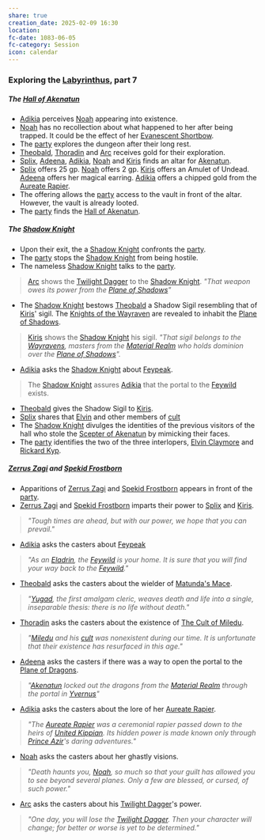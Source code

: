 ```yaml
---
share: true
creation_date: 2025-02-09 16:30
location: 
fc-date: 1083-06-05
fc-category: Session
icon: calendar
---
```

### Exploring the [Labyrinthus](../Locations/Areas/Labyrinthus.md), part 7
##### The [Hall of Akenatun](../Locations/Buildings/Hall%20of%20Akenatun.md)
- [Adikia](../PCs/Adikia%20Unalome.md) perceives [Noah](../PCs/Noah%20Skie.md) appearing into existence.
- [Noah](../PCs/Noah%20Skie.md) has no recollection about what happened to her after being trapped. It could be the effect of her [Evanescent Shortbow](../Items/Mythic%20Items/Evanescent%20Shortbow.md).
- The [party](../Factions/Seven%20Up....md) explores the dungeon after their long rest.
- [Theobald](../PCs/Theobald%20Clayhollow.md), [Thoradin](../PCs/Thoradin%20Goodman.md) and [Arc](../PCs/Arc.md) receives gold for their exploration.
- [Splix](../PCs/Spraugh%20'Splix'%20Calix.md), [Adeena](../PCs/Adeena%20Oberon.md), [Adikia](../PCs/Adikia%20Unalome.md), [Noah](../PCs/Noah%20Skie.md) and [Kiris](../PCs/Kiris%20Acquermann.md) finds an altar for [Akenatun](../Deities/Old%20Gods/Akenatun.md).
- [Splix](../PCs/Spraugh%20'Splix'%20Calix.md) offers 25 gp. [Noah](../PCs/Noah%20Skie.md) offers 2 gp. [Kiris](../PCs/Kiris%20Acquermann.md) offers an Amulet of Undead. [Adeena](../PCs/Adeena%20Oberon.md) offers her magical earring. [Adikia](../PCs/Adikia%20Unalome.md) offers a chipped gold from the [Aureate Rapier](../Items/Mythic%20Items/Aureate%20Rapier.md).
- The offering allows the [party](../Factions/Seven%20Up....md) access to the vault in front of the altar. However, the vault is already looted.
- The [party](../Factions/Seven%20Up....md) finds the [Hall of Akenatun](../Locations/Buildings/Hall%20of%20Akenatun.md).
##### The [Shadow Knight](../../Shadow%20Knight.md)
- Upon their exit, the a [Shadow Knight](../../Shadow%20Knight.md) confronts the [party](../Factions/Seven%20Up....md). 
- The [party](../Factions/Seven%20Up....md) stops the [Shadow Knight](../../Shadow%20Knight.md) from being hostile.
- The nameless [Shadow Knight](../../Shadow%20Knight.md) talks to the [party](../Factions/Seven%20Up....md).
> [Arc](../PCs/Arc.md) shows the [Twilight Dagger](../Items/Mythic%20Items/Twilight%20Dagger.md) to the [Shadow Knight](../../Shadow%20Knight.md).
> *"That weapon owes its power from the [Plane of Shadows](../Locations/Planes/Shadowfell.md)"*
- The [Shadow Knight](../../Shadow%20Knight.md) bestows [Theobald](../PCs/Theobald%20Clayhollow.md) a Shadow Sigil resembling that of [Kiris](../PCs/Kiris%20Acquermann.md)' sigil. The [Knights of the Wayraven](../Factions/Knights%20of%20the%20Wayraven.md) are revealed to inhabit the [Plane of Shadows](../Locations/Planes/Shadowfell.md). 
> [Kiris](../PCs/Kiris%20Acquermann.md) shows the [Shadow Knight](../../Shadow%20Knight.md) his sigil.
> *"That sigil belongs to the [Wayravens](../Factions/Knights%20of%20the%20Wayraven.md), masters from the [Material Realm](../Locations/Planes/Material%20Realm.md) who holds dominion over the [Plane of Shadows](../Locations/Planes/Shadowfell.md)".*
- [Adikia](../PCs/Adikia%20Unalome.md) asks the [Shadow Knight](../../Shadow%20Knight.md) about [Feypeak](../Locations/Areas/Feypeak.md).
> The [Shadow Knight](../../Shadow%20Knight.md) assures [Adikia](../PCs/Adikia%20Unalome.md) that the portal to the [Feywild](../Locations/Planes/Feywild.md) exists.
- [Theobald](../PCs/Theobald%20Clayhollow.md) gives the Shadow Sigil to [Kiris](../PCs/Kiris%20Acquermann.md).
- [Splix](../PCs/Spraugh%20'Splix'%20Calix.md) shares that [Elvin](../../Elvin%20Claymore.md) and other members of [cult](../../The%20Cult%20of%20Miledu.md)
- The [Shadow Knight](../../Shadow%20Knight.md) divulges the identities of the previous visitors of the hall who stole the [Scepter of Akenatun](../../Scepter%20of%20Akenatun.md) by mimicking their faces.
- The [party](../Factions/Seven%20Up....md) identifies the two of the three interlopers, [Elvin Claymore](../../Elvin%20Claymore.md) and [Rickard Kyp](../../Rickard%20Kyp.md).
##### [Zerrus Zagi](../../Zerrus%20Zagi.md) and [Spekid Frostborn](../../Spekid%20Frostborn.md)
- Apparitions of [Zerrus Zagi](../../Zerrus%20Zagi.md) and [Spekid Frostborn](../../Spekid%20Frostborn.md) appears in front of the [party](../Factions/Seven%20Up....md).
- [Zerrus Zagi](../../Zerrus%20Zagi.md) and [Spekid Frostborn](../../Spekid%20Frostborn.md) imparts their power to [Splix](../PCs/Spraugh%20'Splix'%20Calix.md) and [Kiris](../PCs/Kiris%20Acquermann.md).
> *"Tough times are ahead, but with our power, we hope that you can prevail."*
- [Adikia](../PCs/Adikia%20Unalome.md) asks the casters about [Feypeak](../Locations/Areas/Feypeak.md)
> *"As an [Eladrin](../Factions/The%20Eladrin.md), the [Feywild](../Locations/Planes/Feywild.md) is your home. It is sure that you will find your way back to the [Feywild](../Locations/Planes/Feywild.md)."*
- [Theobald](../PCs/Theobald%20Clayhollow.md) asks the casters about the wielder of [Matunda's Mace](../Items/Mythic%20Items/Matunda's%20Mace.md).
> *"[Yugad](../../Yugad%20Matunda.md), the first amalgam cleric, weaves death and life into a single, inseparable thesis: there is no life without death."*
- [Thoradin](../PCs/Thoradin%20Goodman.md) asks the casters about the existence of [The Cult of Miledu](../../The%20Cult%20of%20Miledu.md).
> *"[Miledu](../../Miledu.md) and his [cult](../../The%20Cult%20of%20Miledu.md) was nonexistent during our time. It is unfortunate that their existence has resurfaced in this age."*
- [Adeena](../PCs/Adeena%20Oberon.md) asks the casters if there was a way to open the portal to the [Plane of Dragons](../Locations/Planes/Plane%20of%20Dragons.md).
> *"[Akenatun](../Deities/Old%20Gods/Akenatun.md) locked out the dragons from the [Material Realm](../Locations/Planes/Material%20Realm.md) through the portal in [Yvernus](../Locations/Areas/Yvernus%20District.md)"*
- [Adikia](../PCs/Adikia%20Unalome.md) asks the casters about the lore of her [Aureate Rapier](../Items/Mythic%20Items/Aureate%20Rapier.md).
> *"The [Aureate Rapier](../Items/Mythic%20Items/Aureate%20Rapier.md) was a ceremonial rapier passed down to the heirs of [United Kippian](../Locations/Kingdoms/Kingdom%20of%20United%20Kippian.md). Its hidden power is made known only through [Prince Azir](../../Azir%20Kyp.md)'s daring adventures."*
- [Noah](../PCs/Noah%20Skie.md) asks the casters about her ghastly visions.
> *"Death haunts you, [Noah](../PCs/Noah%20Skie.md), so much so that your guilt has allowed you to see beyond several planes. Only a few are blessed, or cursed, of such power."*
- [Arc](../PCs/Arc.md) asks the casters about his [Twilight Dagger](../Items/Mythic%20Items/Twilight%20Dagger.md)'s power.
> *"One day, you will lose the [Twilight Dagger](../Items/Mythic%20Items/Twilight%20Dagger.md). Then your character will change; for better or worse is yet to be determined."*